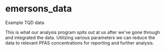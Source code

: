 # emersons_data
Example TQD data

This is what our analysis program spits out at us after we've gone through and integrated the data. Utilizing various parameters we can reduce the data to relevant PFAS concentrations for reporting and further analysis.
